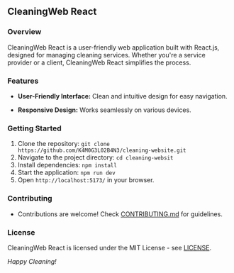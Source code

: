 ## CleaningWeb React

### Overview

CleaningWeb React is a user-friendly web application built with React.js, designed for managing cleaning services. Whether you're a service provider or a client, CleaningWeb React simplifies the process.

### Features

- **User-Friendly Interface:** Clean and intuitive design for easy navigation.

- **Responsive Design:** Works seamlessly on various devices.

### Getting Started

1. Clone the repository: `git clone https://github.com/K4M0G3L02B4N3/cleaning-website.git`
2. Navigate to the project directory: `cd cleaning-websit`
3. Install dependencies: `npm install`
4. Start the application: `npm run dev`
5. Open `http://localhost:5173/` in your browser.

### Contributing

- Contributions are welcome! Check [CONTRIBUTING.md](CONTRIBUTING.md) for guidelines.

### License

CleaningWeb React is licensed under the MIT License - see [LICENSE](LICENSE).

*Happy Cleaning!*

